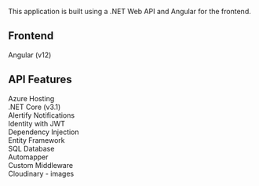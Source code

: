 This application is built using a .NET Web API and Angular for the frontend.

Frontend
--------
Angular (v12)

API Features
------------
Azure Hosting<br/>
.NET Core (v3.1)<br/>
Alertify Notifications<br/>
Identity with JWT<br/>
Dependency Injection<br/>
Entity Framework<br/>
SQL Database<br/>
Automapper<br/>
Custom Middleware<br/>
Cloudinary - images